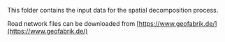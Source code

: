 This folder contains the input data for the spatial decomposition process.

Road network files can be downloaded from [https://www.geofabrik.de/](https://www.geofabrik.de/)
